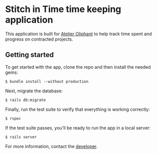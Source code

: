 # Stitch in Time time keeping application

This application is built for [Atelier Oliphant](http://www.instagram.com/atelieroliphant) to help track time spent and progress on contracted projects.

## Getting started

To get started with the app, clone the repo and then install the needed gems:

```
$ bundle install --without production
```

Next, migrate the database:

```
$ rails db:migrate
```

Finally, run the test suite to verify that everything is working correctly:

```
$ rspec
```

If the test suite passes, you'll be ready to run the app in a local server:

```
$ rails server
```

For more information, contact the [developer](mailto:kilted.dev@gmail.com).
